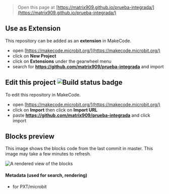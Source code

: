 
> Open this page at [https://matrix909.github.io/prueba-integrada/](https://matrix909.github.io/prueba-integrada/)

## Use as Extension

This repository can be added as an **extension** in MakeCode.

* open [https://makecode.microbit.org/](https://makecode.microbit.org/)
* click on **New Project**
* click on **Extensions** under the gearwheel menu
* search for **https://github.com/matrix909/prueba-integrada** and import

## Edit this project ![Build status badge](https://github.com/matrix909/prueba-integrada/workflows/MakeCode/badge.svg)

To edit this repository in MakeCode.

* open [https://makecode.microbit.org/](https://makecode.microbit.org/)
* click on **Import** then click on **Import URL**
* paste **https://github.com/matrix909/prueba-integrada** and click import

## Blocks preview

This image shows the blocks code from the last commit in master.
This image may take a few minutes to refresh.

![A rendered view of the blocks](https://github.com/matrix909/prueba-integrada/raw/master/.github/makecode/blocks.png)

#### Metadata (used for search, rendering)

* for PXT/microbit
<script src="https://makecode.com/gh-pages-embed.js"></script><script>makeCodeRender("{{ site.makecode.home_url }}", "{{ site.github.owner_name }}/{{ site.github.repository_name }}");</script>

